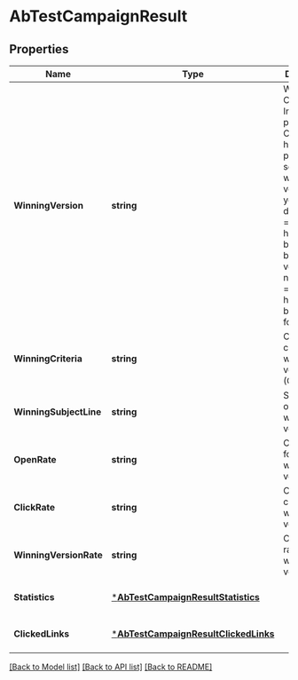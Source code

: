 # AbTestCampaignResult

## Properties
Name | Type | Description | Notes
------------ | ------------- | ------------- | -------------
**WinningVersion** | **string** | Winning Campaign Info. pending &#x3D; Campaign has been picked for sending and winning version is yet to be decided, tie &#x3D; A tie happened between both the versions, notAvailable &#x3D; Campaign has not yet been picked for sending. | [optional] [default to null]
**WinningCriteria** | **string** | Criteria choosen for winning version (Open/Click) | [optional] [default to null]
**WinningSubjectLine** | **string** | Subject Line of current winning version | [optional] [default to null]
**OpenRate** | **string** | Open rate for current winning version | [optional] [default to null]
**ClickRate** | **string** | Click rate for current winning version | [optional] [default to null]
**WinningVersionRate** | **string** | Open/Click rate for the winner version | [optional] [default to null]
**Statistics** | [***AbTestCampaignResultStatistics**](AbTestCampaignResultStatistics.md) |  | [optional] [default to null]
**ClickedLinks** | [***AbTestCampaignResultClickedLinks**](AbTestCampaignResultClickedLinks.md) |  | [optional] [default to null]

[[Back to Model list]](../README.md#documentation-for-models) [[Back to API list]](../README.md#documentation-for-api-endpoints) [[Back to README]](../README.md)

